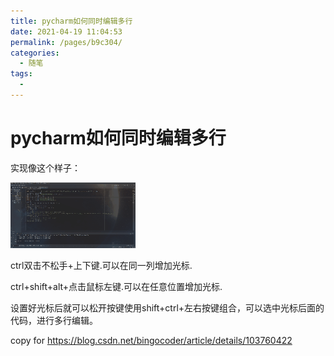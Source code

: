 ```yaml
---
title: pycharm如何同时编辑多行
date: 2021-04-19 11:04:53
permalink: /pages/b9c304/
categories:
  - 随笔
tags:
  - 
---
```

# pycharm如何同时编辑多行  

实现像这个样子：    
    
![image](../images/7485616-da12d3d3d0671159.gif)    
    
ctrl双击不松手+上下键.可以在同一列增加光标.    
    
ctrl+shift+alt+点击鼠标左键.可以在任意位置增加光标.    
    
设置好光标后就可以松开按键使用shift+ctrl+左右按键组合，可以选中光标后面的代码，进行多行编辑。    
    
    
copy for https://blog.csdn.net/bingocoder/article/details/103760422    
